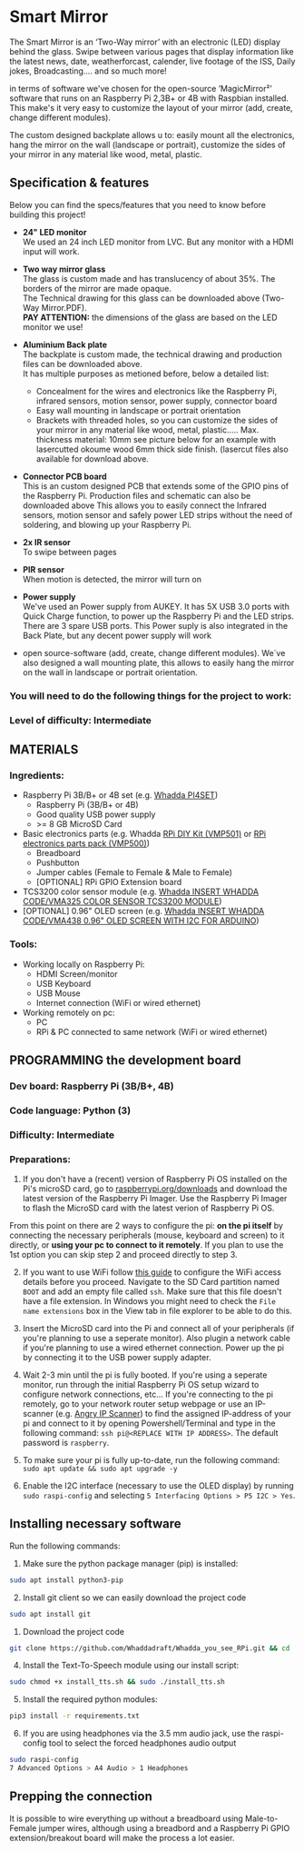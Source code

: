 # Smart Mirror

The Smart Mirror is an ‘Two-Way mirror’ with an electronic (LED) display behind the glass. 
Swipe between various pages that display information like the latest news, date, weatherforcast, calender, live footage of the ISS, Daily jokes, Broadcasting.... and so much more!

in terms of software we've chosen for the open-source ’MagicMirror²’ software that runs on an Raspberry Pi 2,3B+ or 4B with Raspbian installed. 
This make's it very easy to customize the layout of your mirror (add, create, change different modules). 

The custom designed backplate allows u to: easily mount all the electronics, hang the mirror on the wall (landscape or portrait), customize the sides of your mirror in any material like wood, metal, plastic.

## Specification & features

Below you can find the specs/features that you need to know before building this project!

* **24" LED monitor**  
  We used an 24 inch  LED monitor from LVC. But any monitor with a HDMI input will work.
  
* **Two way mirror glass**  
  The glass is custom made and has translucency of about 35%. The borders of the mirror are made opaque.  
  The Technical drawing for this glass can be downloaded above (Two-Way Mirror.PDF).  
  **PAY ATTENTION:** the dimensions of the glass are based on the LED monitor we use!
 
* **Aluminium Back plate**  
  The backplate is custom made, the technical drawing and production files can be downloaded above.  
    It has multiple purposes as metioned before, below a detailed list:    
  - Concealment for the wires and electronics like the Raspberry Pi, infrared sensors, motion sensor, power supply, connector board
  - Easy wall mounting in landscape or portrait orientation
  - Brackets with threaded holes, so you can customize the sides of your mirror in any material like wood, metal, plastic….. Max. thickness material: 10mm
      see picture below for an example with lasercutted okoume wood 6mm thick side finish. (lasercut files also available for download above.
  
* **Connector PCB board**  
This is an custom designed PCB that extends some of the GPIO pins of the Raspberry Pi. Production files and schematic can also be downloaded above
This allows you to easily connect the Infrared sensors, motion sensor and safely power LED strips without
the need of soldering, and blowing up your Raspberry Pi.

* **2x IR sensor**  
  To swipe between pages

* **PIR sensor**  
  When motion is detected, the mirror will turn on

* **Power supply**  
We've used an Power supply from AUKEY. It has 5X USB 3.0 ports with Quick Charge function, to power up the Raspberry Pi and the LED
strips. There are 3 spare USB ports.
  This Power suply is also integrated in the Back Plate, but any decent power supply will work
  
* open source-software (add, create, change different modules). We`ve also designed a wall mounting plate, this allows to
easily hang the mirror on the wall in landscape or portrait orientation.

### You will need to do the following things for the project to work:

### Level of difficulty: Intermediate

## MATERIALS

### Ingredients:
*  Raspberry Pi 3B/B+ or 4B set (e.g. [Whadda PI4SET](https://www.vellemanformakers.com/product/raspberry-pi-4-2gb-starter-kit-pi4set/))
    - Raspberry Pi (3B/B+ or 4B)
    - Good quality USB power supply
    - \>= 8 GB MicroSD Card
* Basic electronics parts (e.g. Whadda [RPi DIY Kit (VMP501)](https://www.vellemanformakers.com/product/diy-kit-for-raspberry-pi-vmp501/) or [RPi electronics parts pack (VMP500)](https://www.vellemanformakers.com/product/electronic-parts-pack-for-raspberry-pi-vmp500/))
  - Breadboard
  - Pushbutton
  - Jumper cables (Female to Female & Male to Female)
  - [OPTIONAL] RPi GPIO Extension board
* TCS3200 color sensor module (e.g. [Whadda INSERT WHADDA CODE/VMA325 COLOR SENSOR TCS3200 MODULE](https://www.vellemanformakers.com/product/color-sensor-tcs3200-module-vma325/))
* [OPTIONAL] 0.96" OLED screen (e.g. [Whadda INSERT WHADDA CODE/VMA438 0.96" OLED SCREEN WITH I2C FOR ARDUINO](https://www.vellemanformakers.com/product/0-96-inch-oled-screen-with-i2c-for-arduino-vma438/))

### Tools:
* Working locally on Raspberry Pi:
  - HDMI Screen/monitor
  - USB Keyboard
  - USB Mouse
  - Internet connection (WiFi or wired ethernet)
* Working remotely on pc:
    - PC
    - RPi & PC connected to same network (WiFi or wired ethernet)




## PROGRAMMING  the development board

### Dev board: Raspberry Pi (3B/B+, 4B)

### Code language: Python (3)

### Difficulty: Intermediate

### Preparations:

1) If you don't have a (recent) version of Raspberry Pi OS installed on the Pi's microSD card, go to [raspberrypi.org/downloads](https://www.raspberrypi.org/downloads/) and download the latest version of the Raspberry Pi Imager. Use the Raspberry Pi Imager to flash the MicroSD card with the latest verion of Raspberry Pi OS. 

From this point on there are 2 ways to configure the pi: **on the pi itself** by connecting the necessary peripherals (mouse, keyboard and screen) to it directly, or **using your pc to connect to it remotely**. If you plan to use the 1st option you can skip step 2 and proceed directly to step 3.

2) If you want to use WiFi follow [this guide](https://www.raspberrypi.org/documentation/configuration/wireless/headless.md) to configure the WiFi access details before you proceed. 
Navigate to the SD Card partition named ```BOOT``` and add an empty file called ```ssh```. Make sure that this file doesn't have a file extension. In Windows you might need to check the ```File name extensions``` box in the View tab in file explorer to be able to do this.

3) Insert the MicroSD card into the Pi and connect all of your peripherals (if you're planning to use a seperate monitor). Also plugin a network cable if you're planning to use a wired ethernet connection. Power up the pi by connecting it to the USB power supply adapter.

4) Wait 2-3 min until the pi is fully booted. If you're using a seperate monitor, run through the initial Raspberry Pi OS setup wizard to configure network connections, etc... 
If you're connecting to the pi remotely, go to your network router setup webpage or use an IP-scanner (e.g. [Angry IP Scanner](https://angryip.org/download/)) to find the assigned IP-address of your pi and connect to it by opening Powershell/Terminal and type in the following command: ```ssh pi@<REPLACE WITH IP ADDRESS>```. The default password is ```raspberry```.

5) To make sure your pi is fully up-to-date, run the following command: ```sudo apt update && sudo apt upgrade -y```

6) Enable the I2C interface (necessary to use the OLED display) by running ```sudo raspi-config``` and selecting ```5 Interfacing Options > P5 I2C > Yes```.

## Installing necessary software

Run the following commands:

1) Make sure the python package manager (pip) is installed:
```bash
sudo apt install python3-pip
```

2) Install git client so we can easily download the project code
```bash
sudo apt install git
```

1) Download the project code
```bash
git clone https://github.com/Whaddadraft/Whadda_you_see_RPi.git && cd ./Whadda_you_see_RPi
```

4) Install the Text-To-Speech module using our install script:
```bash
sudo chmod +x install_tts.sh && sudo ./install_tts.sh
```

5) Install the required python modules:
```bash
pip3 install -r requirements.txt
```

6) If you are using headphones via the 3.5 mm audio jack, use the raspi-config tool to select the forced headphones audio output
```bash
sudo raspi-config
7 Advanced Options > A4 Audio > 1 Headphones
```
## Prepping the connection

It is possible to wire everything up without a breadboard using Male-to-Female jumper wires, although using a breadbord and a Raspberry Pi GPIO extension/breakout board will make the process a lot easier. 
